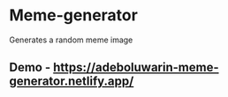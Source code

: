 # Meme-generator
Generates a random meme image
## Demo - https://adeboluwarin-meme-generator.netlify.app/
